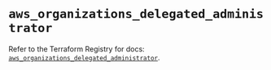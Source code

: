 # `aws_organizations_delegated_administrator`

Refer to the Terraform Registry for docs: [`aws_organizations_delegated_administrator`](https://registry.terraform.io/providers/hashicorp/aws/3.76.1/docs/resources/organizations_delegated_administrator).
